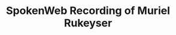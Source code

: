 ---
layout: manifest
title: SpokenWeb Recording of Muriel Rukeyser
manifest_name: spokenweb-recording-of-muriel-rukeyser

---